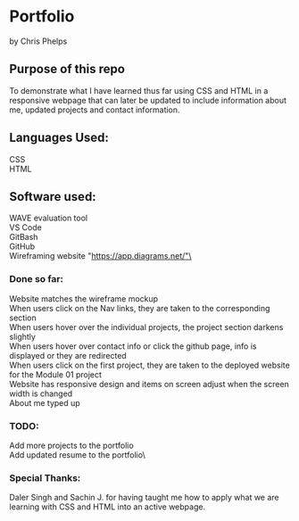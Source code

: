 # Portfolio
by Chris Phelps

## Purpose of this repo
To demonstrate what I have learned thus far using CSS and HTML in a responsive webpage that can later be updated to include information about me, updated projects and contact information.

## Languages Used:
CSS\
HTML

## Software used:
WAVE evaluation tool\
VS Code\
GitBash\
GitHub\
Wireframing website "https://app.diagrams.net/"\

### Done so far:
Website matches the wireframe mockup\
When users click on the Nav links, they are taken to the corresponding section\
When users hover over the individual projects, the project section darkens slightly\
When users hover over contact info or click the github page, info is displayed or they are redirected\
When users click on the first project, they are taken to the deployed website for the Module 01 project\
Website has responsive design and items on screen adjust when the screen width is changed\
About me typed up

### TODO:
Add more projects to the portfolio\
Add updated resume to the portfolio\


### Special Thanks:
Daler Singh and Sachin J. for having taught me how to apply what we are learning with CSS and HTML into an active webpage.
